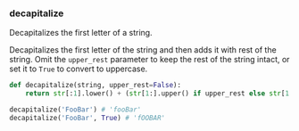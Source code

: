 ### decapitalize

Decapitalizes the first letter of a string.

Decapitalizes the first letter of the string and then adds it with rest of the string. Omit the `upper_rest` parameter to keep the rest of the string intact, or set it to `True` to convert to uppercase.

```python
def decapitalize(string, upper_rest=False):
    return str[:1].lower() + (str[1:].upper() if upper_rest else str[1:])
```

```python
decapitalize('FooBar') # 'fooBar'
decapitalize('FooBar', True) # 'fOOBAR'
```
